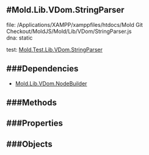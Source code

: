 
#Mold.Lib.VDom.StringParser
---------------------------------------

file: /Applications/XAMPP/xamppfiles/htdocs/Mold Git Checkout/MoldJS/Mold/Lib/VDom/StringParser.js  
dna: static


	

test: [Mold.Test.Lib.VDom.StringParser](../../../Mold/Test/Lib/VDom/StringParser.md) 




###Dependencies
--------------

* [Mold.Lib.VDom.NodeBuilder](../../../Mold/Lib/VDom/NodeBuilder.md) 



   
###Methods
--------------

   
###Properties
-------------

   
###Objects
------------


		
